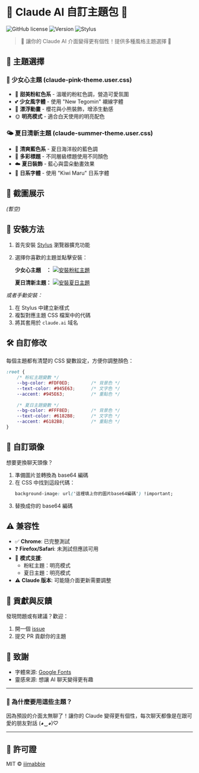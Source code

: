 # 🌸 Claude AI 自訂主題包 🌸

![GitHub license](https://img.shields.io/badge/license-MIT-pink.svg)
![Version](https://img.shields.io/badge/version-1.3.0-ff69b4)
![Stylus](https://img.shields.io/badge/stylus-%E2%9C%93-pink.svg)

> 💖 讓你的 Claude AI 介面變得更有個性！提供多種風格主題選擇 💖 

## 🎨 主題選擇

### 🌸 少女心主題 (claude-pink-theme.user.css)
- 🎀 **甜美粉紅色系** - 溫暖的粉紅色調，營造可愛氛圍
- 💕 **少女風字體** - 使用 "New Tegomin" 襯線字體
- 🎐 **漂浮動畫** - 櫻花與小熊裝飾，增添生動感
- 🌞 **明亮模式** - 適合白天使用的明亮配色

### 🌤️ 夏日清新主題 (claude-summer-theme.user.css)
- 🌊 **清爽藍色系** - 夏日海洋般的藍色調
- 🌈 **多彩標題** - 不同層級標題使用不同顏色
- ☁️ **夏日裝飾** - 藍心與雲朵動畫效果
- 🎋 **日系字體** - 使用 "Kiwi Maru" 日系字體

## 📸 截圖展示
*(暫空)*
<!-- 
<p align="center">
  <img src="screenshots/主頁.png" width="600" />
  <br>
  <em>粉紅主題預覽</em>
</p>

<div align="center">
<details>
  <summary>(點擊查看更多截圖)</summary>
  
  ### 聊天界面展示
  <img src="screenshots/聊天室內.png" width="80%" />
  
  ### 區塊展示
  <img src="screenshots/text-block.png" width="80%" />
  
  ### h1~h6+字樣展示
  <img src="screenshots/h1~h6+字樣.png" width="80%" />
</details>
</div> -->

## 🔧 安裝方法

1. 首先安裝 [Stylus](https://chrome.google.com/webstore/detail/stylus/clngdbkpkpeebahjckkjfobafhncgmne) 瀏覽器擴充功能

2. 選擇你喜歡的主題並點擊安裝：

   **少女心主題　：**
   [![安裝粉紅主題](https://img.shields.io/badge/%E5%AE%89%E8%A3%9D%E7%B2%89%E7%B4%85%E4%B8%BB%E9%A1%8C-pink?style=for-the-badge)](https://github.com/iiimabbie/claude-theme/raw/main/claude-pink-theme.user.css)

   **夏日清新主題：**
   [![安裝夏日主題](https://img.shields.io/badge/%E5%AE%89%E8%A3%9D%E5%A4%8F%E6%97%A5%E4%B8%BB%E9%A1%8C-blue?style=for-the-badge)](https://github.com/iiimabbie/claude-theme/raw/main/claude-summer-theme.user.css)

*或者手動安裝：*

1. 在 Stylus 中建立新樣式
2. 複製對應主題 CSS 檔案中的代碼
3. 將其套用於 `claude.ai` 域名

## 🛠️ 自訂修改

每個主題都有清楚的 CSS 變數設定，方便你調整顏色：

```css
:root {
    /* 粉紅主題變數 */
    --bg-color: #FDF0ED;        /* 背景色 */
    --text-color: #945E63;      /* 文字色 */
    --accent: #945E63;          /* 重點色 */
    
    /* 夏日主題變數 */
    --bg-color: #FFF8ED;        /* 背景色 */
    --text-color: #6182B8;      /* 文字色 */
    --accent: #6182B8;          /* 重點色 */
}
```

## 🌈 自訂頭像

想要更換聊天頭像？

1. 準備圖片並轉換為 base64 編碼
2. 在 CSS 中找到這段代碼：
   ```css
   background-image: url('這裡填上你的圖片base64編碼') !important;
   ```
3. 替換成你的 base64 編碼

## ⚠️ 兼容性

- ✅ **Chrome**: 已完整測試
- ❓ **Firefox/Safari**: 未測試但應該可用
- 📱 **模式支援**: 
  - 粉紅主題：明亮模式
  - 夏日主題：明亮模式
- ⚠️ **Claude 版本**: 可能隨介面更新需要調整

## 💌 貢獻與反饋

發現問題或有建議？歡迎：
1. 開一個 [issue](https://github.com/iiimabbie/claude-theme/issues)
2. 提交 PR 貢獻你的主題

## 🙏 致謝

- 字體來源: [Google Fonts](https://fonts.google.com/)
- 靈感來源: 想讓 AI 聊天變得更有趣

---

### 💭 為什麼要用這些主題？

因為預設的介面太無聊了！讓你的 Claude 變得更有個性，每次聊天都像是在跟可愛的朋友對話 (◕‿◕)♡

---

## 📜 許可證

MIT © [iiimabbie](https://github.com/iiimabbie)